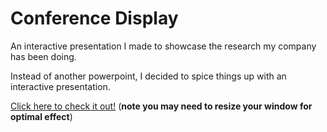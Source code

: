 # Conference Display
An interactive presentation I made to showcase the research my company has been doing. 

Instead of another powerpoint, I decided to spice things up with an interactive presentation. 

<a href="https://sawezo.github.io/technet_display/">Click here to check it out!</a> 
(<b>note you may need to resize your window for optimal effect</b>)
